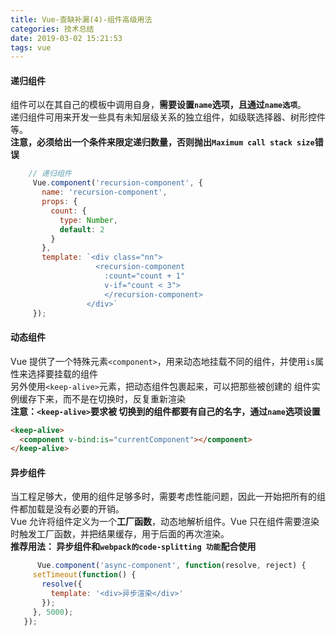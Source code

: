 ```yaml
---
title: Vue-查缺补漏(4)-组件高级用法
categories: 技术总结
date: 2019-03-02 15:21:53
tags: vue
---
```


#### 递归组件

组件可以在其自己的模板中调用自身，**需要设置`name`选项，且通过`name选项`**。  
递归组件可用来开发一些具有未知层级关系的独立组件，如级联选择器、树形控件等。  
**注意，必须给出一个条件来限定递归数量，否则抛出`Maximum call stack size`错误**

```javaScript
    // 递归组件
     Vue.component('recursion-component', {
       name: 'recursion-component',
       props: {
         count: {
           type: Number,
           default: 2
         }
       },
       template: `<div class="nn">
                   <recursion-component
                     :count="count + 1"
                     v-if="count < 3">
                     </recursion-component>
                 </div>`
     });

```

#### 动态组件

Vue 提供了一个特殊元素`<component>`，用来动态地挂载不同的组件，并使用`is`属性来选择要挂载的组件  
另外使用`<keep-alive>`元素，把动态组件包裹起来，可以把那些被创建的 组件实例缓存下来，而不是在切换时，反复重新渲染  
**注意：`<keep-alive>`要求被 切换到的组件都要有自己的名字，通过`name`选项设置**

```HTML
<keep-alive>
  <component v-bind:is="currentComponent"></component>
</keep-alive>
```

#### 异步组件

当工程足够大，使用的组件足够多时，需要考虑性能问题，因此一开始把所有的组件都加载是没有必要的开销。  
Vue 允许将组件定义为一个**工厂函数**，动态地解析组件。Vue 只在组件需要渲染时触发工厂函数，并把结果缓存，用于后面的再次渲染。  
**推荐用法： 异步组件和`webpack的code-splitting 功能`配合使用**

```javaScript
      Vue.component('async-component', function(resolve, reject) {
     setTimeout(function() {
       resolve({
         template: '<div>异步渲染</div>'
       });
     }, 5000);
   });
```
